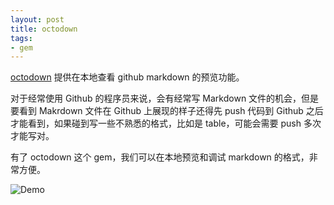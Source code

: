 ```yaml
---
layout: post
title: octodown
tags:
- gem
---
```


[octodown][1] 提供在本地查看 github markdown 的预览功能。

对于经常使用 Github 的程序员来说，会有经常写 Markdown
文件的机会，但是要看到 Makrdown 文件在 Github 上展现的样子还得先 push
代码到 Github 之后才能看到，如果碰到写一些不熟悉的格式，比如是
table，可能会需要 push 多次才能写对。

有了 octodown 这个 gem，我们可以在本地预览和调试 markdown
的格式，非常方便。

![Demo](https://github.com/ianks/octodown/blob/master/assets/octodown.gif?raw=true)


[1]: https://github.com/ianks/octodown
